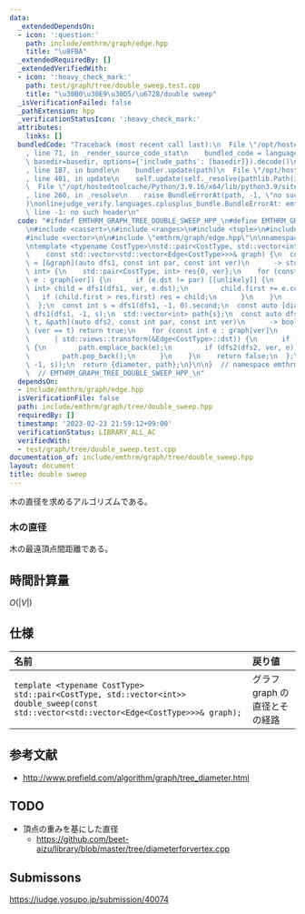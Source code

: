 ```yaml
---
data:
  _extendedDependsOn:
  - icon: ':question:'
    path: include/emthrm/graph/edge.hpp
    title: "\u8FBA"
  _extendedRequiredBy: []
  _extendedVerifiedWith:
  - icon: ':heavy_check_mark:'
    path: test/graph/tree/double_sweep.test.cpp
    title: "\u30B0\u30E9\u30D5/\u6728/double sweep"
  _isVerificationFailed: false
  _pathExtension: hpp
  _verificationStatusIcon: ':heavy_check_mark:'
  attributes:
    links: []
  bundledCode: "Traceback (most recent call last):\n  File \"/opt/hostedtoolcache/Python/3.9.16/x64/lib/python3.9/site-packages/onlinejudge_verify/documentation/build.py\"\
    , line 71, in _render_source_code_stat\n    bundled_code = language.bundle(stat.path,\
    \ basedir=basedir, options={'include_paths': [basedir]}).decode()\n  File \"/opt/hostedtoolcache/Python/3.9.16/x64/lib/python3.9/site-packages/onlinejudge_verify/languages/cplusplus.py\"\
    , line 187, in bundle\n    bundler.update(path)\n  File \"/opt/hostedtoolcache/Python/3.9.16/x64/lib/python3.9/site-packages/onlinejudge_verify/languages/cplusplus_bundle.py\"\
    , line 401, in update\n    self.update(self._resolve(pathlib.Path(included), included_from=path))\n\
    \  File \"/opt/hostedtoolcache/Python/3.9.16/x64/lib/python3.9/site-packages/onlinejudge_verify/languages/cplusplus_bundle.py\"\
    , line 260, in _resolve\n    raise BundleErrorAt(path, -1, \"no such header\"\
    )\nonlinejudge_verify.languages.cplusplus_bundle.BundleErrorAt: emthrm/graph/edge.hpp:\
    \ line -1: no such header\n"
  code: "#ifndef EMTHRM_GRAPH_TREE_DOUBLE_SWEEP_HPP_\n#define EMTHRM_GRAPH_TREE_DOUBLE_SWEEP_HPP_\n\
    \n#include <cassert>\n#include <ranges>\n#include <tuple>\n#include <utility>\n\
    #include <vector>\n\n#include \"emthrm/graph/edge.hpp\"\n\nnamespace emthrm {\n\
    \ntemplate <typename CostType>\nstd::pair<CostType, std::vector<int>> double_sweep(\n\
    \    const std::vector<std::vector<Edge<CostType>>>& graph) {\n  const auto dfs1\
    \ = [&graph](auto dfs1, const int par, const int ver)\n      -> std::pair<CostType,\
    \ int> {\n    std::pair<CostType, int> res{0, ver};\n    for (const Edge<CostType>&\
    \ e : graph[ver]) {\n      if (e.dst != par) [[unlikely]] {\n        std::pair<CostType,\
    \ int> child = dfs1(dfs1, ver, e.dst);\n        child.first += e.cost;\n     \
    \   if (child.first > res.first) res = child;\n      }\n    }\n    return res;\n\
    \  };\n  const int s = dfs1(dfs1, -1, 0).second;\n  const auto [diameter, t] =\
    \ dfs1(dfs1, -1, s);\n  std::vector<int> path{s};\n  const auto dfs2 = [&graph,\
    \ t, &path](auto dfs2, const int par, const int ver)\n      -> bool {\n    if\
    \ (ver == t) return true;\n    for (const int e : graph[ver]\n               \
    \      | std::views::transform(&Edge<CostType>::dst)) {\n      if (e != par) [[likely]]\
    \ {\n        path.emplace_back(e);\n        if (dfs2(dfs2, ver, e)) return true;\n\
    \        path.pop_back();\n      }\n    }\n    return false;\n  };\n  assert(dfs2(dfs2,\
    \ -1, s));\n  return {diameter, path};\n}\n\n}  // namespace emthrm\n\n#endif\
    \  // EMTHRM_GRAPH_TREE_DOUBLE_SWEEP_HPP_\n"
  dependsOn:
  - include/emthrm/graph/edge.hpp
  isVerificationFile: false
  path: include/emthrm/graph/tree/double_sweep.hpp
  requiredBy: []
  timestamp: '2023-02-23 21:59:12+09:00'
  verificationStatus: LIBRARY_ALL_AC
  verifiedWith:
  - test/graph/tree/double_sweep.test.cpp
documentation_of: include/emthrm/graph/tree/double_sweep.hpp
layout: document
title: double sweep
---
```


木の直径を求めるアルゴリズムである。


### 木の直径

木の最遠頂点間距離である。


## 時間計算量

$O(\lvert V \rvert)$


## 仕様

|名前|戻り値|
|:--|:--|
|`template <typename CostType>`<br>`std::pair<CostType, std::vector<int>> double_sweep(const std::vector<std::vector<Edge<CostType>>>& graph);`|グラフ $\mathrm{graph}$ の直径とその経路|


## 参考文献

- http://www.prefield.com/algorithm/graph/tree_diameter.html


## TODO

- 頂点の重みを基にした直径
  - https://github.com/beet-aizu/library/blob/master/tree/diameterforvertex.cpp


## Submissons

https://judge.yosupo.jp/submission/40074
